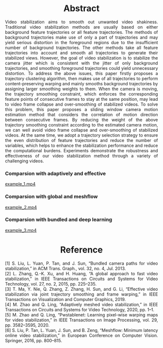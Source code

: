<h1 align="center">Abstract</h1>

<div align="justify">Video stabilization aims to smooth out unwanted video shakiness. Traditional video stabilization methods are usually based on either background feature trajectories or all feature trajectories.
The methods of background trajectories make use of only a part of trajectories and may yield serious distortion in the foreground regions due to the insufficient number of background trajectories. 
The other methods take all feature trajectories into account and smooth all trajectories to generate their stabilized views. However, the goal of video stabilization is to stabilize the camera jitter which is consistent with the jitter of only background trajectories, and smoothing foreground trajectories could yield unnecessary distortion. 
To address the above issues, this paper firstly proposes a trajectory clustering algorithm, then makes use of all trajectories to perform content-preserving warping and mainly smooths background trajectories by assigning larger smoothing weights to them.
When the camera is moving, the trajectory smoothing constraint, which enforces the corresponding feature points of consecutive frames to stay at the same position, may lead to video frame collapse and over-smoothing of stabilized videos. To solve this problem, this paper proposes a sliding window camera motion estimation method that considers the correlation of motion direction between consecutive frames. 
By reducing the weight of the above trajectory smoothing constraint according to the estimated camera motion, we can well avoid video frame collapse and over-smoothing of stabilized videos.
At the same time, we adopt a trajectory selection strategy to ensure the even distribution of feature trajectories and reduce the number of variables, which helps to enhance the stabilization performance and reduce the computational burdens. 
Experiments demonstrate the robustness and effectiveness of our video stabilization method through a variety of challenging videos.</div>

<h3>Comparsion with adaptively and effective</h3>
<a href="https://raw.githubusercontent.com/ustcwangjian/Robust-Video-Stabilization-Based-On-Trajectory-Weighting-and-Motion-aware-Trajectory-Smoothing/gh-pages/example_1.mp4">example_1.mp4</a>

<h3>Comparsion with global and meshflow</h3>
<a href="https://raw.githubusercontent.com/ustcwangjian/Robust-Video-Stabilization-Based-On-Trajectory-Weighting-and-Motion-aware-Trajectory-Smoothing/gh-pages/example_2.mp4">example_2.mp4</a>

<h3>Comparsion with bundled and deep learning</h3>
<a href="https://raw.githubusercontent.com/ustcwangjian/Robust-Video-Stabilization-Based-On-Trajectory-Weighting-and-Motion-aware-Trajectory-Smoothing/gh-pages/example_3.mp4">example_3.mp4</a>

<h1 align="center">Reference</h1>
<div align="justify">[1] S. Liu, L. Yuan, P. Tan, and J. Sun, “Bundled camera paths for video stabilization,” in ACM Trans. Graph., vol. 32, no. 4, Jul. 2013.</div>  
<div align="justify">[2] L. Zhang, Q.-K. Xu, and H. Huang, “A global approach to fast video stabilization,” in IEEE Transactions on Circuits and Systems for Video Technology, vol. 27, no. 2, 2015, pp. 225–235.</div>
<div align="justify">[3] T. Ma, Y. Nie, Q. Zhang, Z. Zhang, H. Sun, and G. Li, “Effective video stabilization via joint trajectory smoothing and frame warping,” in IEEE Transactions on Visualization and Computer Graphics, 2019.</div>       
<div align="justify">[4] M. Zhao and Q. Ling, “Adaptively meshed video stabilization,” in IEEE Transactions on Circuits and Systems for Video Technology, 2020, pp. 1–1. </div>   
<div align="justify">[5] M. Zhao and Q. Ling, “Pwstablenet: Learning pixel-wise warping maps for video stabilization,” in IEEE Transactions on Image Processing, vol. 29, pp. 3582–3595, 2020. </div>  
<div align="justify">[6] S. Liu, P. Tan, L. Yuan, J. Sun, and B. Zeng, “Meshflow: Minimum latency online video stabilization,” in European Conference on Computer Vision. Springer, 2016, pp. 800–815.</div>

